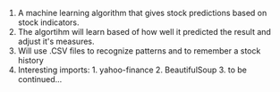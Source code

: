 1. 
	A machine learning algorithm that gives stock predictions based on stock indicators. 
2. 
	The algortihm will learn based of how well it predicted the result and adjust it's measures.
3.
	Will use .CSV files to recognize patterns and to remember a stock history
4.
	Interesting imports:
		1. yahoo-finance
		2. BeautifulSoup
		3. to be continued...
